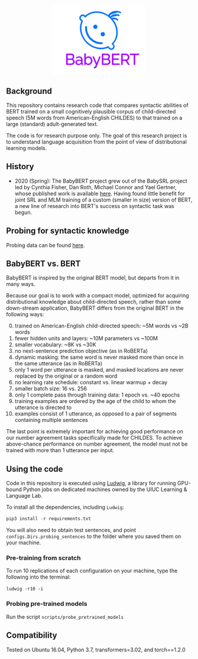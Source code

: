 <div align="center">
 <img src="images/logo.png" width="250"> 
</div>

## Background

This repository contains research code that compares syntactic abilities of BERT trained on 
a small cognitively plausible corpus of child-directed speech (5M words from American-English CHILDES) 
to that trained on a large (standard) adult-generated text.

The code is for research purpose only. 
The goal of this research project is to understand language acquisition from the point of view of distributional learning models.

## History

- 2020 (Spring): The BabyBERT project grew out of the BabySRL project led by Cynthia Fisher, Dan Roth, Michael Connor and Yael Gertner, 
whose published work is available [here](https://www.aclweb.org/anthology/W08-2111/). 
Having found little benefit for joint SRL and MLM training of a custom (smaller in size) version of BERT,
 a new line of research into BERT's success on syntactic task was begun. 
 
## Probing for syntactic knowledge

Probing data can be found [here](https://github.com/phueb/Babeval). 


## BabyBERT vs. BERT
 
BabyBERT is inspired by the original BERT model, but departs from it in many ways.
 
Because our goal is to work with a compact model, optimized for acquiring distributional knowledge about child-directed speech,
 rather than some down-stream application, BabyBERT differs from the original BERT in the following ways:
 
0. trained on American-English child-directed speech: ~5M words vs ~2B words 
1. fewer hidden units and layers: ~10M parameters vs ~100M
2. smaller vocabulary: ~8K vs ~30K
3. no next-sentence prediction objective (as in RoBERTa)
4. dynamic masking: the same word is never masked more than once in the same utterance (as in RoBERTa)
5. only 1 word per utterance is masked, and masked locations are never replaced by the original or a random word
6. no learning rate schedule: constant vs. linear warmup + decay
7. smaller batch size: 16 vs. 256
8. only 1 complete pass through training data: 1 epoch vs. ~40 epochs
9. training examples are ordered by the age of the child to whom the utterance is directed to
10. examples consist of 1 utterance, as opposed to a pair of segments containing multiple sentences

The last point is extremely important for achieving good performance on our number agreement tasks specifically made for CHILDES.
To achieve above-chance performance on number agreement, the model must not be trained with more than 1 utterance per input.

## Using the code

Code in this repository is executed using [Ludwig](https://github.com/phueb/Ludwig),
 a library for running GPU-bound Python jobs on dedicated machines owned by the UIUC Learning & Language Lab.

To install all the dependencies, including `Ludwig`:

```python
pip3 install -r requirements.txt
```
 
You will also need to obtain test sentences,
 and point `configs.Dirs.probing_sentences` to the folder where you saved them on your machine.

### Pre-training from scratch

To run 10 replications of each configuration on your machine, type the following into the terminal:

`ludwig -r10 -i`

### Probing pre-trained models

Run the script `scripts/probe_pretrained_models`

## Compatibility

Tested on Ubuntu 16.04, Python 3.7, transformers=3.02, and torch==1.2.0
